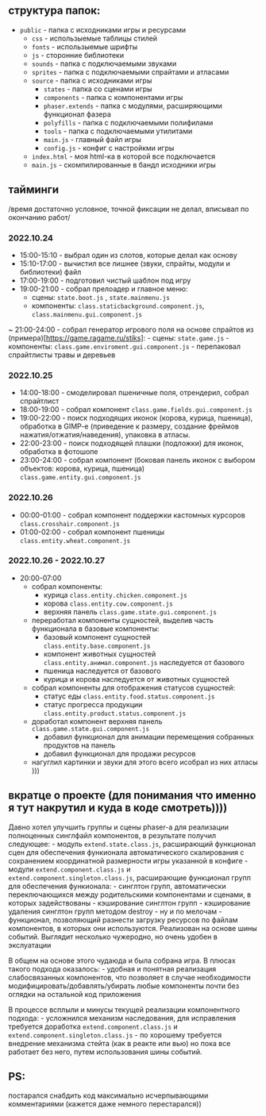 ## структура папок:

- `public` - папка с исходниками игры и ресурсами
    - `css` - использыемые таблицы стилей
    - `fonts` - использыемые шрифты
    - `js` - сторонние библиотеки
    - `sounds` - папка с подключаемыми звуками
    - `sprites` - папка с подключаемыми спрайтами и атласами
    - `source` - папка с исходниками игры
        - `states` - папка со сценами игры
        - `components` - папка с компонентами игры
        - `phaser.extends` - папка с модулями, расширяющими функционал фазера
        - `polyfills` - папка с подключаемыми полифилами
        - `tools` - папка с подключаемыми утилитами
        - `main.js` - главный файл игры
        - `config.js` - конфиг с настройкми игры
    - `index.html` - моя html-ка в которой все подключается
    - `main.js` - скомпилированные в бандл исходники игры


## тайминги 
/время достаточно условное, точной фиксации не делал, вписывал по окончанию работ/

### 2022.10.24
- 15:00-15:10 - выбрал один из слотов, которые делал как основу
- 15:10-17:00 - вычистил все лишнее (звуки, спрайты, модули и библиотеки) файл
- 17:00-19:00 - подготовил чистый шаблон под игру
- 19:00-21:00 - собрал прелоадер и главное меню: 
    - сцены: `state.boot.js` , `state.mainmenu.js`
    - компоненты: `class.staticbackground.component.js`, `class.mainmenu.gui.component.js`

~ 21:00-24:00 - собрал генератор игрового поля на основе спрайтов из (примера)[https://game.ragame.ru/stiks]:
    - сцены: `state.game.js`
    - компоненты: `class.game.enviroment.gui.component.js`
    - перепаковал спрайтлисты травы и деревьев

### 2022.10.25
- 14:00-18:00 - смоделировал пшеничные поля, отрендерил, собрал спрайтлист
- 18:00-19:00 - собрал компонент `class.game.fields.gui.component.js`
- 19:00-22:00 - поиск подходящих иконок (корова, курица, пшеница), обработка в GIMP-e (приведение к размеру, создание фреймов нажатия/отжатия/наведения), упаковка в атласы.
- 22:00-23:00 - поиск подходящей плашки (подложки) для иконок, обработка в фотошопе
- 23:00-24:00 - собрал компонент (боковая панель иконок с выбором объектов: корова, курица, пшеница) `class.game.entity.gui.component.js`

### 2022.10.26
- 00:00-01:00 - собрал компонент поддержки кастомных курсоров `class.crosshair.component.js`
- 01:00-02:00 - собрал компонент пшеницы `class.entity.wheat.component.js`

### 2022.10.26 - 2022.10.27
- 20:00-07:00 
    - собрал компоненты:
        - курица `class.entity.chicken.component.js`
        - корова `class.entity.cow.component.js`
        - верхняя панель `class.game.state.gui.component.js`
    - переработал компоненты сущностей, выделив часть функционала в базовые компоненты:
        - базовый компонент сущностей `class.entity.base.component.js`
        - компонент животных сущностей `class.entity.анимал.component.js` наследуется от базового
        - пшеница наследуется от базового
        - курица и корова наследуется от животных сущностей
    - собрал компоненты для отображения статусов сущностей:
        - статус еды `class.entity.food.status.component.js`
        - статус прогресса продукции `class.entity.product.status.component.js`
    - доработал компонент верхняя панель `class.game.state.gui.component.js`
        - добавил функционал для анимации перемещения собранных продуктов на панель
        - добавил функционал для продажи ресурсов
    - нагуглил картинки и звуки для этого всего исобрал из них атласы )))

## вкратце о проекте (для понимания что именно я тут накрутил и куда в коде смотреть))))
Давно хотел улучшить группы и сцены phaser-а для реализации полноценных синглфайл компонентов, в результате получил следующее:
    - модуль `extend.state.class.js`, расширающий функционал сцен для обеспечения функионала автоматического скалирования с сохранением координатной размерности игры указанной в конфиге
    - модули `extend.component.class.js` и `extend.component.singleton.class.js`, расширающие функционал групп для обеспечения функионала:
        - синглтон групп, автоматически переключающихся между родительскими компонентами и сценами, в которых задействованы
        - кэширование синглтон групп
        - кэширование удаления синглтон групп методом destroy
        - ну и по мелочам
    - функционал, позволяющий разнести загрузку ресурсов по файлам компонентов, в которых они используются. Реализован на основе шины событий. Выглядит несколько чужеродно, но очень удобен в экслуатации

В общем на основе этого чудаюда и была собрана игра. 
В плюсах такого подхода оказалось:
    - удобная и понятная реализация слабосвязанных компонентов, что позволяет в случае необходимости модифицировать/добавлять/убирать любые компоненты почти без оглядки на остальной код приложения

В процессе всплыли и минусы текущей реализации компонентного подхода:
    - усложнился механизм наследования, для исправления требуется доработка `extend.component.class.js` и `extend.component.singleton.class.js`
    - по хорошему требуется внедрение механизма стейта (как в реакте или вью) но пока все работает без него, путем использования шины событий.


## PS: 
постарался снабдить код максимально исчерпывающими комментариями (кажется даже немного перестарался))











